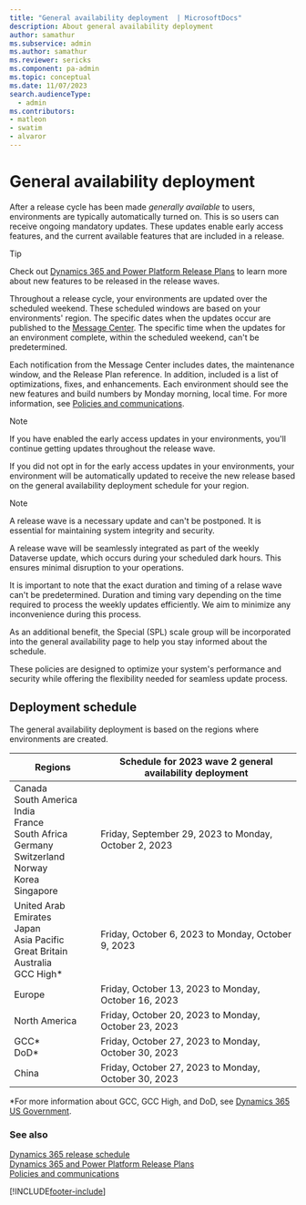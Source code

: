 ```yaml
---
title: "General availability deployment  | MicrosoftDocs"
description: About general availability deployment
author: samathur
ms.subservice: admin
ms.author: samathur 
ms.reviewer: sericks
ms.component: pa-admin
ms.topic: conceptual
ms.date: 11/07/2023
search.audienceType: 
  - admin
ms.contributors:
- matleon
- swatim
- alvaror
---
```

# General availability deployment

After a release cycle has been made _generally available_ to users, environments are typically automatically turned on. This is so users can receive ongoing mandatory updates. These updates enable early access features, and the current available features that are included in a release.  

> [!TIP]
> Check out [Dynamics 365 and Power Platform Release Plans](/dynamics365/release-plans/) to learn more about new features to be released in the release waves.

Throughout a release cycle, your environments are updated over the scheduled weekend. These scheduled windows are based on your environments' region. The specific dates when the updates occur are published to the [Message Center](/office365/admin/manage/message-center). The specific time when the updates for an environment complete, within the scheduled weekend, can't be predetermined.

Each notification from the Message Center includes dates, the maintenance window, and the Release Plan reference. In addition, included is a list of optimizations, fixes, and enhancements. Each environment should see the new features and build numbers by Monday morning, local time. For more information, see [Policies and communications](policies-communications.md#scheduled-system-updates-and-maintenance).  

> [!NOTE]
> If you have enabled the early access updates in your environments, you'll continue getting updates throughout the release wave.
>
> If you did not opt in for the early access updates in your environments, your environment will be automatically updated to receive the new release based on the general availability deployment schedule for your region.  

> [!NOTE]
> A release wave is a necessary update and can't be postponed. It is essential for maintaining system integrity and security.
>
> A release wave will be seamlessly integrated as part of the weekly Dataverse update, which occurs during your scheduled dark hours. This ensures minimal disruption to your operations.
>
> It is important to note that the exact duration and timing of a relase wave can't be predetermined. Duration and timing vary depending on the time required to process the weekly updates efficiently. We aim to minimize any inconvenience during this process.
>
> As an additional benefit, the Special (SPL) scale group will be incorporated into the general availability page to help you stay informed about the schedule.
>
> These policies are designed to optimize your system's performance and security while offering the flexibility needed for seamless update process.

## Deployment schedule  

The general availability deployment is based on the regions where environments are created.

|Regions  |Schedule for 2023 wave 2 general availability deployment|
|---------|---------|
| Canada<br />South America<br />India<br />France<br />South Africa <br />Germany<br />Switzerland<br />Norway<br />Korea<br>Singapore  | Friday, September 29, 2023 to Monday, October 2, 2023 |
|United Arab Emirates<br /> Japan<br />Asia Pacific<br />Great Britain<br>Australia<br>GCC High\*     | Friday, October 6, 2023 to Monday, October 9, 2023   |
|Europe    | Friday, October 13, 2023 to Monday, October 16, 2023      |
|North America     |  Friday, October 20, 2023 to Monday, October 23, 2023            |
|GCC\*<br>DoD\* | Friday, October 27, 2023 to Monday, October 30, 2023  |
|China | Friday, October 27, 2023 to Monday, October 30, 2023   |

\*For more information about GCC, GCC High, and DoD, see [Dynamics 365 US Government](microsoft-dynamics-365-government.md).

### See also

[Dynamics 365 release schedule](/dynamics365/get-started/release-schedule) <br />
[Dynamics 365 and Power Platform Release Plans](/dynamics365/release-plans/) <br />
[Policies and communications](policies-communications.md)

[!INCLUDE[footer-include](../includes/footer-banner.md)]
